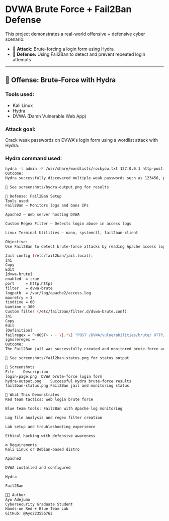 # DVWA Brute Force + Fail2Ban Defense

This project demonstrates a real-world offensive + defensive cyber scenario:
- 🔴 **Attack:** Brute-forcing a login form using Hydra
- 🔵 **Defense:** Using Fail2Ban to detect and prevent repeated login attempts

---

## 🔴 Offense: Brute-Force with Hydra

### Tools used:
- Kali Linux
- Hydra
- DVWA (Damn Vulnerable Web App)

### Attack goal:
Crack weak passwords on DVWA's login form using a wordlist attack with Hydra.

### Hydra command used:
```bash
hydra -l admin -P /usr/share/wordlists/rockyou.txt 127.0.0.1 http-post-form "/DVWA/vulnerabilities/brute/:username=^USER^&password=^PASS^&Login=Login:Login failed"
Outcome:
Hydra successfully discovered multiple weak passwords such as 123456, password, and letmein.

📸 See screenshots/hydra-output.png for results

🔵 Defense: Fail2Ban Setup
Tools used:
Fail2Ban – Monitors logs and bans IPs

Apache2 – Web server hosting DVWA

Custom Regex Filter – Detects login abuse in access logs

Linux Terminal Utilities – nano, systemctl, fail2ban-client

Objective:
Use Fail2Ban to detect brute-force attacks by reading Apache access logs and banning IPs after repeated failed login attempts.

Jail config (/etc/fail2ban/jail.local):
ini
Copy
Edit
[dvwa-brute]
enabled  = true
port     = http,https
filter   = dvwa-brute
logpath  = /var/log/apache2/access.log
maxretry = 3
findtime = 60
bantime = 300
Custom filter (/etc/fail2ban/filter.d/dvwa-brute.conf):
ini
Copy
Edit
[Definition]
failregex = ^<HOST> - - \[.*\] "POST /DVWA/vulnerabilities/brute/ HTTP/1\.0" 302
ignoreregex =
Outcome:
The Fail2Ban jail was successfully created and monitored brute-force activity. Due to regex fine-tuning challenges, the IP ban wasn’t fully triggered — but the config and monitoring structure were correctly deployed.

📸 See screenshots/fail2ban-status.png for status output

📸 Screenshots
File	Description
login-page.png	DVWA brute-force login form
hydra-output.png	Successful Hydra brute-force results
fail2ban-status.png	Fail2Ban jail and monitoring status

🧠 What This Demonstrates
Red team tactics: web login brute force

Blue team tools: Fail2Ban with Apache log monitoring

Log file analysis and regex filter creation

Lab setup and troubleshooting experience

Ethical hacking with defensive awareness

⚙️ Requirements
Kali Linux or Debian-based distro

Apache2

DVWA installed and configured

Hydra

Fail2Ban

👨‍💻 Author
Ayo Adejumo
Cybersecurity Graduate Student
Hands-on Red + Blue Team Lab
GitHub: @Ayo223556762

